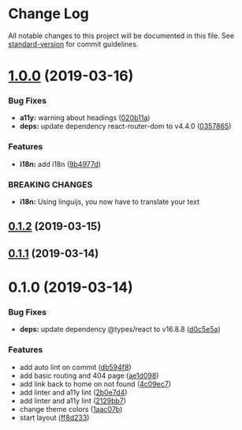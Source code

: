 # Change Log

All notable changes to this project will be documented in this file. See [standard-version](https://github.com/conventional-changelog/standard-version) for commit guidelines.

# [1.0.0](https://github.com/dbenfouzari/react-typescript/compare/v0.1.2...v1.0.0) (2019-03-16)


### Bug Fixes

* **a11y:** warning about headings ([020b11a](https://github.com/dbenfouzari/react-typescript/commit/020b11a))
* **deps:** update dependency react-router-dom to v4.4.0 ([0357865](https://github.com/dbenfouzari/react-typescript/commit/0357865))


### Features

* **i18n:** add i18n ([9b4977d](https://github.com/dbenfouzari/react-typescript/commit/9b4977d))


### BREAKING CHANGES

* **i18n:** Using linguijs, you now have to translate your text



## [0.1.2](https://github.com/dbenfouzari/react-typescript/compare/v0.1.1...v0.1.2) (2019-03-15)



## [0.1.1](https://github.com/dbenfouzari/react-typescript/compare/v0.1.0...v0.1.1) (2019-03-14)



# 0.1.0 (2019-03-14)


### Bug Fixes

* **deps:** update dependency @types/react to v16.8.8 ([d0c5e5a](https://github.com/dbenfouzari/react-typescript/commit/d0c5e5a))


### Features

* add auto lint on commit ([db594f8](https://github.com/dbenfouzari/react-typescript/commit/db594f8))
* add basic routing and 404 page ([ae1d098](https://github.com/dbenfouzari/react-typescript/commit/ae1d098))
* add link back to home on not found ([4c09ec7](https://github.com/dbenfouzari/react-typescript/commit/4c09ec7))
* add linter and a11y lint ([2b0e7d4](https://github.com/dbenfouzari/react-typescript/commit/2b0e7d4))
* add linter and a11y lint ([2129bb7](https://github.com/dbenfouzari/react-typescript/commit/2129bb7))
* change theme colors ([1aac07b](https://github.com/dbenfouzari/react-typescript/commit/1aac07b))
* start layout ([ff8d233](https://github.com/dbenfouzari/react-typescript/commit/ff8d233))
